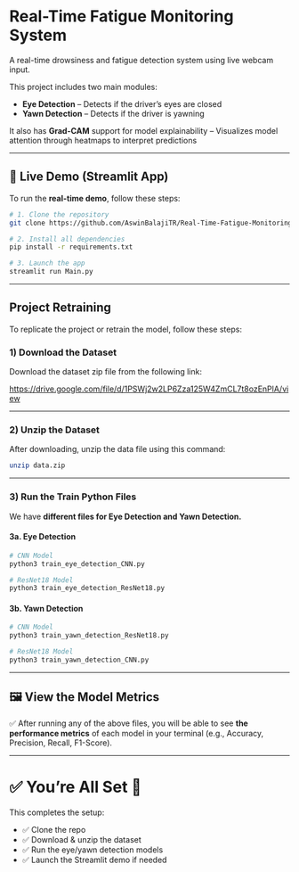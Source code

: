 # Real-Time Fatigue Monitoring System

A real-time drowsiness and fatigue detection system using live webcam input.  

This project includes two main modules:
-  **Eye Detection** – Detects if the driver’s eyes are closed
-  **Yawn Detection** – Detects if the driver is yawning

It also has **Grad-CAM** support for model explainability – Visualizes model attention through heatmaps to interpret predictions

---

## 🚀 Live Demo (Streamlit App)

To run the **real-time demo**, follow these steps:

```bash
# 1. Clone the repository
git clone https://github.com/AswinBalajiTR/Real-Time-Fatigue-Monitoring-System
```

```bash
# 2. Install all dependencies
pip install -r requirements.txt
```

```bash
# 3. Launch the app
streamlit run Main.py
```

---

## Project Retraining

To replicate the project or retrain the model, follow these steps:

### 1) Download the Dataset

Download the dataset zip file from the following link:

https://drive.google.com/file/d/1PSWj2w2LP6Zza125W4ZmCL7t8ozEnPlA/view

---

### 2) Unzip the Dataset

After downloading, unzip the data file using this command:

```bash
unzip data.zip
```

---

### 3) Run the Train Python Files

We have **different files for Eye Detection and Yawn Detection.**

####  3a. Eye Detection

```bash
# CNN Model
python3 train_eye_detection_CNN.py
```

```bash
# ResNet18 Model
python3 train_eye_detection_ResNet18.py
```

#### 3b. Yawn Detection

```bash
# CNN Model
python3 train_yawn_detection_ResNet18.py
```

```bash
# ResNet18 Model
python3 train_yawn_detection_CNN.py
```

---

## 🖼️ View the Model Metrics

✅ After running any of the above files, you will be able to see **the performance metrics** of each model in your terminal (e.g., Accuracy, Precision, Recall, F1-Score).

---

# ✅ You’re All Set 🚀

This completes the setup:

- ✅ Clone the repo  
- ✅ Download & unzip the dataset  
- ✅ Run the eye/yawn detection models  
- ✅ Launch the Streamlit demo if needed
